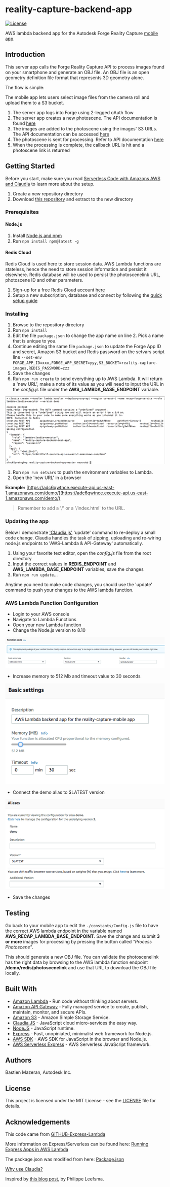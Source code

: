 # reality-capture-backend-app

[![License](http://img.shields.io/:license-MIT-blue.svg)](http://opensource.org/licenses/MIT)

AWS lambda backend app for the Autodesk Forge Reality Capture [mobile app](https://github.com/mazerab/reality-capture-mobile-app).

## Introduction

This server app calls the Forge Reality Capture API to process images found on your smartphone and generate an OBJ file. An OBJ file is an open geometry definition file format that represents 3D geometry alone. 

The flow is simple:

The mobile app lets users select image files from the camera roll and upload them to a S3 bucket.

1. The server app logs into Forge using 2-legged oAuth flow
1. The server app creates a new photoscene. The API documentation is found [here](https://developer.autodesk.com/en/docs/reality-capture/v1/reference/http/photoscene-POST/)
1. The images are added to the photoscene using the images' S3 URLs. The API documentation can be accessed [here](https://developer.autodesk.com/en/docs/reality-capture/v1/reference/http/file-POST/)
1. The photoscene is sent for processing. Refer to API documentation [here](https://developer.autodesk.com/en/docs/reality-capture/v1/reference/http/photoscene-:photosceneid-POST/)
1. When the processing is complete, the callback URL is hit and a photoscene link is returned

## Getting Started

Before you start, make sure you read [Serverless Code with Amazons AWS and Claudia](https://vincetocco.com/serverless-code/) to learn more about the setup.

1. Create a new repository directory
1. Download [this repository](https://github.com/mazerab/reality-capture-backend-app/archive/master.zip) and extract to the new directory

### Prerequisites

#### Node.js

1. Install [Node.js and npm](https://www.npmjs.com/get-npm)
1. Run `npm install npm@latest -g`

#### Redis Cloud

Redis Cloud is used here to store session data. AWS Lambda functions are stateless, hence the need to store session information and persist it elsewhere. Redis database will be used to persist the photoscenelink URL, photoscene ID and other parameters. 

1. Sign-up for a free Redis Cloud account [here](https://app.redislabs.com/#/sign-up/cloud)
1. Setup a new subscription, database and connect by following the [quick setup guide](https://redislabs.com/redis-cloud-documentation/quick-setup-redis-cloud/)


### Installing

1. Browse to the repository directory
1. Run `npm install`
1. Edit the file `package.json` to change the app name on line 2. Pick a name that is unique to you.
1. Continue editing the same file `package.json` to update the Forge App ID and secret, Amazon S3 bucket and Redis password on the setvars script line  `--set-env FORGE_APP_ID=xxx,FORGE_APP_SECRET=yyy,S3_BUCKET=reality-capture-images,REDIS_PASSWORD=zzz`
1. Save the changes
1. Run `npm run create` to send everything up to AWS Lambda. It will return a 'new URL', make a note of its value as you will need to input the URL in the *config.js* file under the **AWS_LAMBDA_BASE_ENDPOINT** variable.

![npm run create](/www/assets/npm-run-create.png)
1. Run `npm run setvars` to push the environment variables to Lambda.
1. Open the 'new URL' in a browser

**Example:** [https://adc6qwtnce.execute-api.us-east-1.amazonaws.com/demo/](https://adc6qwtnce.execute-api.us-east-1.amazonaws.com/demo/)

> Remember to add a '/' or a '/index.html' to the URL.

### Updating the app

Below I demonstrate ['Claudia.js'](https://claudiajs.com/tutorials/serverless-express.html) 'update' command to re-deploy a small code change. Claudia handles the task of zipping, uploading and re-wiring node.js endpoints to 'AWS-Lambda & API-Gateway' automatically. 

1. Using your favorite text editor, open the *config.js* file from the root directory
1. Input the correct values in **REDIS_ENDPOINT** and **AWS_LAMBDA_BASE_ENDPOINT** variables, save the changes
1. Run `npm run update`...

Anytime you need to make code changes, you should use the 'update' command to push your changes to the AWS lambda function. 

### AWS Lambda Function Configuration

* Login to your AWS console
* Navigate to Lambda Functions
* Open your new Lambda function
* Change the Node.js version to 8.10

![Node Version](/www/assets/nodejs-8.png)
* Increase memory to 512 Mb and timeout value to 30 seconds

![Timeout](/www/assets/memory-timeout.png)
* Connect the demo alias to $LATEST version

![Alias](/www/assets/demo-alias.png)
* Save the changes

## Testing

Go back to your mobile app to edit the `./constants/Config.js` file to have the correct AWS lambda endpoint in the variable named **AWS_RECAP_LAMBDA_BASE_ENDPOINT**. Save the change and submit **3 or more** images for processing by pressing the button called *"Process Photoscene"*.

This should generate a new OBJ file. You can validate the photoscenelink has the right data by browsing to the AWS lambda function endpoint **/demo/redis/photoscenelink** and use that URL to download the OBJ file locally. 

## Built With
* [Amazon Lambda](https://aws.amazon.com/lambda/) - Run code without thinking about servers.
* [Amazon API Gateway](https://aws.amazon.com/api-gateway) - Fully managed service to create, publish, maintain, monitor, and secure APIs.
* [Amazon S3](https://aws.amazon.com/s3) - Amazon Simple Storage Service.
* [Claudia JS](https://claudiajs.com/) - JavaScript cloud micro-services the easy way.
* [NodeJS](https://nodejs.org/en/) - JavaScript runtime.
* [Express](http://expressjs.com/) - Fast, unopiniated, minimalist web framework for Node.js.
* [AWS SDK](https://github.com/aws/aws-sdk-js) - AWS SDK for JavaScript in the browser and Node.js.
* [AWS Serverless Express](https://github.com/awslabs/aws-serverless-express) - AWS Serverless JavaScript framework.

## Authors

Bastien Mazeran, Autodesk Inc.

## License

This project is licensed under the MIT License - see the [LICENSE](LICENSE) file for details. 

## Acknowledgements

This code came from [GITHUB-Express-Lambda](https://github.com/claudiajs/example-projects/tree/master/express-app-lambda)

More information on Express/Serverless can be found here:
[Running Express Apps in AWS Lambda](https://claudiajs.com/tutorials/serverless-express.html)  

The package.json was modified from here: [Package.json](
https://vincetocco.com/serverless-code/)

[Why use Claudia?](https://github.com/claudiajs/claudia/blob/master/FAQ.md)

Inspired by [this blog post](https://forge.autodesk.com/blog/running-forge-viewer-aws-lambda-server-and-api-gateway), by Philippe Leefsma.
